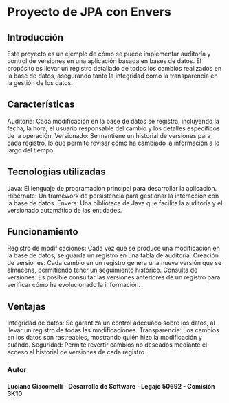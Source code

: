 # Proyecto de JPA con Envers

## Introducción
Este proyecto es un ejemplo de cómo se puede implementar auditoría y control de versiones en una aplicación basada en bases de datos. El propósito es llevar un registro detallado de todos los cambios realizados en la base de datos, asegurando tanto la integridad como la transparencia en la gestión de los datos.

## Características
Auditoría: Cada modificación en la base de datos se registra, incluyendo la fecha, la hora, el usuario responsable del cambio y los detalles específicos de la operación.
Versionado: Se mantiene un historial de versiones para cada registro, lo que permite revisar cómo ha cambiado la información a lo largo del tiempo.
## Tecnologías utilizadas
Java: El lenguaje de programación principal para desarrollar la aplicación.
Hibernate: Un framework de persistencia para gestionar la interacción con la base de datos.
Envers: Una biblioteca de Java que facilita la auditoría y el versionado automático de las entidades.
## Funcionamiento
Registro de modificaciones: Cada vez que se produce una modificación en la base de datos, se guarda un registro en una tabla de auditoría.
Creación de versiones: Cada cambio en un registro genera una nueva versión que se almacena, permitiendo tener un seguimiento histórico.
Consulta de versiones: Es posible consultar las versiones anteriores de un registro para verificar cómo ha evolucionado la información.
## Ventajas
Integridad de datos: Se garantiza un control adecuado sobre los datos, al llevar un registro de todas las modificaciones.
Transparencia: Los cambios en los datos son rastreables, mostrando quién hizo la modificación y cuándo.
Seguridad: Permite revertir cambios no deseados mediante el acceso al historial de versiones de cada registro.
### Autor
#### Luciano Giacomelli - Desarrollo de Software - Legajo 50692 - Comisión 3K10